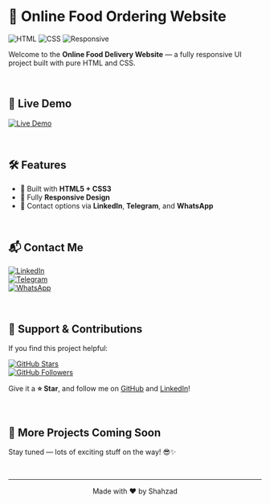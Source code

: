 # 🍔 Online Food Ordering Website

![HTML](https://img.shields.io/badge/HTML5-E34F26?style=for-the-badge&logo=html5&logoColor=white)
![CSS](https://img.shields.io/badge/CSS3-1572B6?style=for-the-badge&logo=css3&logoColor=white)
![Responsive](https://img.shields.io/badge/Responsive-Design-28a745?style=for-the-badge&logo=responsive-design&logoColor=white)

Welcome to the **Online Food Delivery Website** — a fully responsive UI project built with pure HTML and CSS.

&nbsp;

## 🚀 Live Demo

[![Live Demo](https://img.shields.io/badge/Live%20Demo-Click%20Here-CD201F?style=for-the-badge&logo=google-chrome)](https://shahzadhpr.github.io/food-delivery-website)

&nbsp;

## 🛠️ Features

- 🧱 Built with **HTML5 + CSS3**
- 📱 Fully **Responsive Design**
- 💬 Contact options via **LinkedIn**, **Telegram**, and **WhatsApp**

&nbsp;

## 📬 Contact Me

[![LinkedIn](https://img.shields.io/badge/LinkedIn-Connect-blue?style=for-the-badge&logo=linkedin)](https://www.linkedin.com/in/hassanpourshahzad)  
[![Telegram](https://img.shields.io/badge/Telegram-Message-blue?style=for-the-badge&logo=telegram)](https://t.me/Shahzad_hpr)  
[![WhatsApp](https://img.shields.io/badge/WhatsApp-Chat-09B83E?style=for-the-badge&logo=whatsapp)](https://wa.me/989112874119)

&nbsp;

## 🌟 Support & Contributions

If you find this project helpful:

[![GitHub Stars](https://img.shields.io/github/stars/Shahzadhpr/food-delivery-website?style=for-the-badge&color=FFD700)](https://github.com/Shahzadhpr/food-delivery-website/stargazers)  
[![GitHub Followers](https://img.shields.io/github/followers/Shahzadhpr?style=for-the-badge&color=8A2BE2)](https://github.com/Shahzadhpr)

Give it a **⭐️ Star**, and follow me on [GitHub](https://github.com/Shahzadhpr) and [LinkedIn](https://www.linkedin.com/in/hassanpourshahzad)!

&nbsp;

## 🧠 More Projects Coming Soon

Stay tuned — lots of exciting stuff on the way! 😎✨

&nbsp;

---

<div align="center">
  Made with ❤️ by Shahzad
</div>
